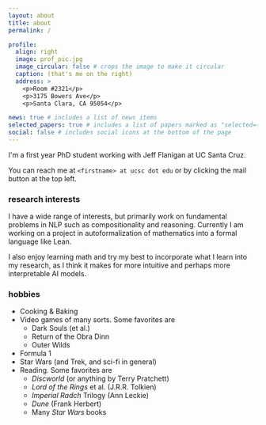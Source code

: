 ```yaml
---
layout: about
title: about
permalink: /

profile:
  align: right
  image: prof_pic.jpg
  image_circular: false # crops the image to make it circular
  caption: (that's me on the right)
  address: >
    <p>Room #2321</p>
    <p>3175 Bowers Ave</p>
    <p>Santa Clara, CA 95054</p>

news: true # includes a list of news items
selected_papers: true # includes a list of papers marked as "selected={true}"
social: false # includes social icons at the bottom of the page
---
```


I'm a first year PhD student working with Jeff Flanigan at UC Santa Cruz.

You can reach me at `<firstname> at ucsc dot edu` or by clicking the mail button at the top left.

### research interests
I have a wide range of interests, but primarily work on fundamental problems in NLP such as
compositionality and reasoning. Currently I am working on a project in autoformalization of
mathematics into a formal language like Lean.

I also enjoy learning math and try my best to incorporate what I learn into my research, as I think
it makes for more intuitive and perhaps more interpretable AI models.

### hobbies

- Cooking & Baking
- Video games of many sorts. Some favorites are
  - Dark Souls (et al.)
  - Return of the Obra Dinn
  - Outer Wilds
- Formula 1
- Star Wars (and Trek, and sci-fi in general)
- Reading. Some favorites are
  - _Discworld_ (or anything by Terry Pratchett)
  - _Lord of the Rings_ et al. (J.R.R. Tolkien)
  - _Imperial Radch_ Trilogy (Ann Leckie)
  - _Dune_ (Frank Herbert)
  - Many _Star Wars_ books

